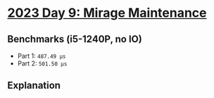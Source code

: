 # [2023 Day 9: Mirage Maintenance](https://adventofcode.com/2023/day/9)

## Benchmarks (i5-1240P, no IO)

- Part 1: `487.49 µs`
- Part 2: `501.50 µs`

## Explanation
